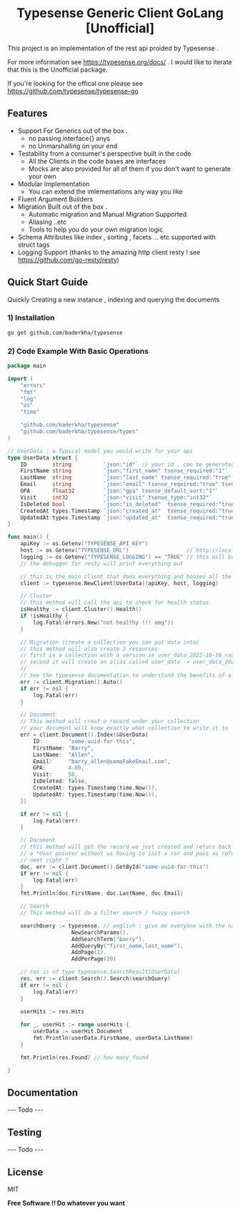 <h1 align="center">Typesense Generic Client GoLang [Unofficial]</h1>



This project is an implementation of the rest api proided by Typesense . 

For more information see https://typesense.org/docs/ . I would like to iterate that this is the Unofficial package.

If you're looking for the offical one please see https://github.com/typesense/typesense-go

## Features

- Support For Generics out of the box  .
  - no passing interface{} anys
  - no Unmarshalling on your end
- Testability from a consumer's perspective built in the code
  - All the Clients in the code bases are interfaces
  - Mocks are also provided for all of them if you don't want to generate your own 
- Modular Implementation
  - You can extend the imlementations any way you like
- Fluent Argument Builders
- Migration Built out of the box . 
  - Automatic migration and Manual Migration Supported.
  - Aliasing ..etc
  - Tools to help you do your own migration logic
- Schema Attributes like index , sorting , facets ... etc supported with struct tags
- Logging Support (thanks to the amazing http client resty ! see https://github.com/go-resty/resty) 



## Quick Start Guide

Quickly Creating a new instance , indexing and querying the documents

### 1) Installation 

``` bash
go get github.com/baderkha/typesense
```

### 2) Code Example With Basic Operations
``` go
package main

import (
	"errors"
	"fmt"
	"log"
	"os"
	"time"

	"github.com/baderkha/typesense"
	"github.com/baderkha/typesense/types"
)

// UserData : a Typical model you would write for your api
type UserData struct {
	ID        string          `json:"id"` // your id , can be generated by you uuid , or typesense can handle it
	FirstName string          `json:"first_name" tsense_required:"1"`
	LastName  string          `json:"last_name" tsense_required:"true"`              // by default all fields are optional unless you specify otherwise
	Email     string          `json:"email" tsense_required:"true" tsense_facet:"1"` // faceting
	GPA       float32         `json:"gpa" tsense_default_sort:"1"`                   // default sorting
	Visit     int32           `json:"visit" tsense_type:"int32"`                     // default type any int is int64 , you can always override this
	IsDeleted bool            `json:"is_deleted"  tsense_required:"true"`
	CreatedAt types.Timestamp `json:"created_at"  tsense_required:"true"` // by default time.Time is not supported since time isn't supported in typesense
	UpdatedAt types.Timestamp `json:"updated_at"  tsense_required:"true"` //this overrides this issue by turning your time data into unix epoch
}

func main() {
	apiKey := os.Getenv("TYPESENSE_API_KEY")
	host := os.Getenv("TYPESENSE_URL")                  // http://localhost:8080 (include the port if not a standard port ie 80/443)
	logging := os.Getenv("TYPESENSE_LOGGING") == "TRUE" // this will be slow for production , make sure to turn it off
	// the debugger for resty will print everything out

	// this is the main client that does everything and houses all the sub clients
	client := typesense.NewClient[UserData](apiKey, host, logging)

	// Cluster
	// this method will call the api to check for health status
	isHealthy := client.Cluster().Health()
	if !isHealthy {
		log.Fatal(errors.New("not healthy !!! omg"))
	}

	// Migration (create a collection you can put data into)
	// this method will also create 2 resources
	// first is a collection with a version ie user_data_2022-10-10_<some-uuid>
	// second it will create an alias called user_data -> user_data_2022-10-10_<some-uuid>
	//
	// See the typesense documentation to understand the benefits of aliasing
	err := client.Migration().Auto()
	if err != nil {
		log.Fatal(err)
	}

	// Document
	// This method will creat a record under your collection
	// your document will know exactly what collection to write it to
	err = client.Document().Index(&UserData{
		ID:        "some-uuid-for-this",
		FirstName: "Barry",
		LastName:  "Allen",
		Email:     "barry_allen@someFakeEmail.com",
		GPA:       4.00,
		Visit:     50,
		IsDeleted: false,
		CreatedAt: types.Timestamp(time.Now()),
		UpdatedAt: types.Timestamp(time.Now()),
	})

	if err != nil {
		log.Fatal(err)
	}

	// Document
	// this method will get the record we just created and return back
	// a *User pointer without us having to init a var and pass as reference
	// neet right ?
	doc, err := client.Document().GetById("some-uuid-for-this")
	if err != nil {
		log.Fatal(err)
	}
	fmt.Println(doc.FirstName, doc.LastName, doc.Email)

	// Search
	// This method will do a filter search / fuzzy search

	searchQuery := typesense. // english : give me everyone with the name of barry by first and last name . Give me first page + 20 per page
					NewSearchParams().
					AddSearchTerm("barry").
					AddQueryBy("first_name,last_name").
					AddPage(1).
					AddPerPage(20)

	// res is of type typesense.SearchResult[UserData]
	res, err := client.Search().Search(searchQuery)
	if err != nil {
		log.Fatal(err)
	}
	
	userHits := res.Hits

	for _, userHit := range userHits {
		userData := userHit.Document
		fmt.Println(userData.FirstName, userData.LastName)
	}

	fmt.Println(res.Found) // how many found

}


```

## Documentation

 --- Todo ---


## Testing 

 --- Todo ---

## License

MIT

**Free Software !! Do whatever you want**
